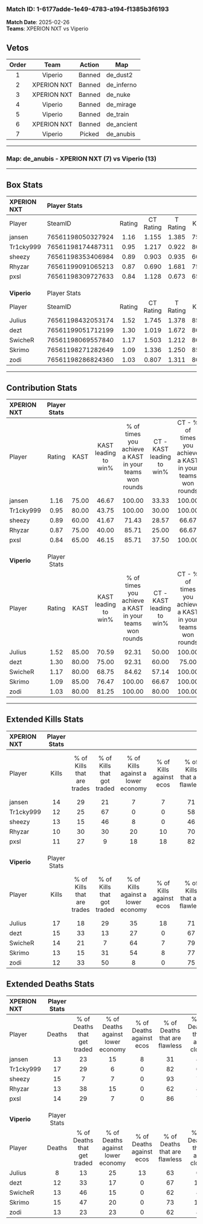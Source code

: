 ### Match ID: 1-6177adde-1e49-4783-a194-f1385b3f6193  
**Match Date**: 2025-02-26  
**Teams**: XPERION NXT vs Viperio  

## Vetos  

| Order | Team | Action | Map |
| :---: | :--: | :----: | --- |
| 1 | Viperio | Banned | de_dust2 |
| 2 | XPERION NXT | Banned | de_inferno |
| 3 | XPERION NXT | Banned | de_nuke |
| 4 | Viperio | Banned | de_mirage |
| 5 | Viperio | Banned | de_train |
| 6 | XPERION NXT | Banned | de_ancient |
| 7 | Viperio | Picked | de_anubis |

---  

### **Map**: de_anubis - XPERION NXT (7) vs Viperio (13)  
---  

## Box Stats  

| **XPERION NXT** | Player Stats      |        |           |          |       |      |       |         |        |      |     |
| :- | :- | :-: | :-: | :-: | :-: | :-: | :-: | :-: | :-: | :-: | :-: |
| Player          | SteamID           | Rating | CT Rating | T Rating | KAST  | ADR  | Kills | Assists | Deaths | K/D  | HS% |
| jansen          | 76561198050327924 |  1.16  |   1.155   |  1.385   | 75.00 | 86.3 |  14   |    4    |   13   | 1.08 | 71  |
| Tr1cky999       | 76561198174487311 |  0.95  |   1.217   |  0.922   | 80.00 | 69.7 |  12   |    4    |   17   | 0.71 | 75  |
| sheezy          | 76561198353406984 |  0.89  |   0.903   |  0.935   | 60.00 | 68.1 |  13   |    2    |   15   | 0.87 | 38  |
| Rhyzar          | 76561199091065213 |  0.87  |   0.690   |  1.681   | 75.00 | 51.8 |  10   |    1    |   13   | 0.77 | 40  |
| pxsl            | 76561198309727633 |  0.84  |   1.128   |  0.673   | 65.00 | 60.5 |  11   |    1    |   14   | 0.79 | 18  |
|                 |                   |        |           |          |       |      |       |         |        |      |     |
|                 |                   |        |           |          |       |      |       |         |        |      |     |
|                 |                   |        |           |          |       |      |       |         |        |      |     |
| **Viperio**     | Player Stats      |        |           |          |       |      |       |         |        |      |     |
| Player          | SteamID           | Rating | CT Rating | T Rating | KAST  | ADR  | Kills | Assists | Deaths | K/D  | HS% |
| JuIius          | 76561198432053174 |  1.52  |   1.745   |  1.378   | 85.00 | 89.3 |  17   |    7    |   8    | 2.13 | 47  |
| dezt            | 76561199051712199 |  1.30  |   1.019   |  1.672   | 80.00 | 93.1 |  15   |    6    |   12   | 1.25 | 66  |
| SwicheR         | 76561198069557840 |  1.17  |   1.503   |  1.212   | 80.00 | 74.8 |  14   |    5    |   13   | 1.08 | 28  |
| Skrimo          | 76561198271282649 |  1.09  |   1.336   |  1.250   | 85.00 | 64.5 |  13   |    8    |   15   | 0.87 | 46  |
| zodi            | 76561198286824360 |  1.03  |   0.807   |  1.311   | 80.00 | 63.2 |  12   |    2    |   13   | 0.92 | 66  |
---  

## Contribution Stats  

| **XPERION NXT** | Player Stats |       |                      |                                                        |                           |                                                             |                          |                                                            |
| :- | :-: | :-: | :-: | :-: | :-: | :-: | :-: | :-: |
| Player          |    Rating    | KAST  | KAST leading to win% | % of times you achieve a KAST in your teams won rounds | CT - KAST leading to win% | CT - % of times you achieve a KAST in your teams won rounds | T - KAST leading to win% | T - % of times you achieve a KAST in your teams won rounds |
| jansen          |     1.16     | 75.00 |        46.67         |                         100.00                         |           33.33           |                           100.00                            |          66.67           |                           100.00                           |
| Tr1cky999       |     0.95     | 80.00 |        43.75         |                         100.00                         |           30.00           |                           100.00                            |          66.67           |                           100.00                           |
| sheezy          |     0.89     | 60.00 |        41.67         |                         71.43                          |           28.57           |                            66.67                            |          60.00           |                           75.00                            |
| Rhyzar          |     0.87     | 75.00 |        40.00         |                         85.71                          |           25.00           |                            66.67                            |          57.14           |                           100.00                           |
| pxsl            |     0.84     | 65.00 |        46.15         |                         85.71                          |           37.50           |                           100.00                            |          60.00           |                           75.00                            |
|                 |              |       |                      |                                                        |                           |                                                             |                          |                                                            |
|                 |              |       |                      |                                                        |                           |                                                             |                          |                                                            |
|                 |              |       |                      |                                                        |                           |                                                             |                          |                                                            |
| **Viperio**     | Player Stats |       |                      |                                                        |                           |                                                             |                          |                                                            |
| Player          |    Rating    | KAST  | KAST leading to win% | % of times you achieve a KAST in your teams won rounds | CT - KAST leading to win% | CT - % of times you achieve a KAST in your teams won rounds | T - KAST leading to win% | T - % of times you achieve a KAST in your teams won rounds |
| JuIius          |     1.52     | 85.00 |        70.59         |                         92.31                          |           50.00           |                           100.00                            |          88.89           |                           88.89                            |
| dezt            |     1.30     | 80.00 |        75.00         |                         92.31                          |           60.00           |                            75.00                            |          81.82           |                           100.00                           |
| SwicheR         |     1.17     | 80.00 |        68.75         |                         84.62                          |           57.14           |                           100.00                            |          77.78           |                           77.78                            |
| Skrimo          |     1.09     | 85.00 |        76.47         |                         100.00                         |           66.67           |                           100.00                            |          81.82           |                           100.00                           |
| zodi            |     1.03     | 80.00 |        81.25         |                         100.00                         |           80.00           |                           100.00                            |          81.82           |                           100.00                           |
---  

## Extended Kills Stats  

| **XPERION NXT** | Player Stats |                            |                            |                                    |                         |                              |                                 |                                       |                    |           |
| :- | :-: | :-: | :-: | :-: | :-: | :-: | :-: | :-: | :-: | :-: |
| Player          |    Kills     | % of Kills that are trades | % of Kills that got traded | % of Kills against a lower economy | % of Kills against ecos | % of Kills that are flawless | % of Kills that are close duels | % of Kills that are assisted by flash | Pistol Round Kills | AWP Kills |
| jansen          |      14      |             29             |             21             |                 7                  |            7            |              71              |                0                |                   0                   |         0          |     3     |
| Tr1cky999       |      12      |             25             |             67             |                 0                  |            0            |              58              |                0                |                   8                   |         0          |     1     |
| sheezy          |      13      |             15             |             46             |                 8                  |            0            |              46              |               38                |                   0                   |         0          |     2     |
| Rhyzar          |      10      |             30             |             30             |                 20                 |           10            |              70              |               10                |                   0                   |         0          |     4     |
| pxsl            |      11      |             27             |             9              |                 18                 |           18            |              82              |                0                |                   9                   |         8          |     0     |
|                 |              |                            |                            |                                    |                         |                              |                                 |                                       |                    |           |
|                 |              |                            |                            |                                    |                         |                              |                                 |                                       |                    |           |
|                 |              |                            |                            |                                    |                         |                              |                                 |                                       |                    |           |
| **Viperio**     | Player Stats |                            |                            |                                    |                         |                              |                                 |                                       |                    |           |
| Player          |    Kills     | % of Kills that are trades | % of Kills that got traded | % of Kills against a lower economy | % of Kills against ecos | % of Kills that are flawless | % of Kills that are close duels | % of Kills that are assisted by flash | Pistol Round Kills | AWP Kills |
| JuIius          |      17      |             18             |             29             |                 35                 |           18            |              71              |                0                |                   0                   |         6          |     1     |
| dezt            |      15      |             33             |             13             |                 27                 |            0            |              67              |               13                |                  20                   |         0          |     3     |
| SwicheR         |      14      |             21             |             7              |                 64                 |            7            |              79              |               14                |                   0                   |         0          |     0     |
| Skrimo          |      13      |             15             |             31             |                 54                 |            8            |              77              |                0                |                   0                   |         0          |     1     |
| zodi            |      12      |             33             |             50             |                 8                  |            0            |              75              |                0                |                   8                   |         0          |     1     |
## Extended Deaths Stats  

| **XPERION NXT** | Player Stats |                             |                                   |                          |                               |                            |                           |               |
| :- | :-: | :-: | :-: | :-: | :-: | :-: | :-: | :-: |
| Player          |    Deaths    | % of Deaths that get traded | % of Deaths against lower economy | % of Deaths against ecos | % of Deaths that are flawless | % of Deaths that are close | % of Deaths while blinded | Deaths to AWP |
| jansen          |      13      |             23              |                15                 |            8             |              31               |             8              |            15             |       1       |
| Tr1cky999       |      17      |             29              |                 6                 |            0             |              82               |             0              |            12             |       1       |
| sheezy          |      15      |              7              |                 7                 |            0             |              93               |             7              |             0             |       2       |
| Rhyzar          |      13      |             38              |                15                 |            0             |              62               |             8              |             0             |       0       |
| pxsl            |      14      |             29              |                 7                 |            0             |              86               |             7              |             0             |       2       |
|                 |              |                             |                                   |                          |                               |                            |                           |               |
|                 |              |                             |                                   |                          |                               |                            |                           |               |
|                 |              |                             |                                   |                          |                               |                            |                           |               |
| **Viperio**     | Player Stats |                             |                                   |                          |                               |                            |                           |               |
| Player          |    Deaths    | % of Deaths that get traded | % of Deaths against lower economy | % of Deaths against ecos | % of Deaths that are flawless | % of Deaths that are close | % of Deaths while blinded | Deaths to AWP |
| JuIius          |      8       |             13              |                25                 |            13            |              63               |             0              |             0             |       1       |
| dezt            |      12      |             33              |                17                 |            0             |              67               |             17             |             8             |       0       |
| SwicheR         |      13      |             46              |                15                 |            0             |              62               |             8              |             0             |       2       |
| Skrimo          |      15      |             47              |                20                 |            0             |              73               |             13             |             0             |       3       |
| zodi            |      13      |             23              |                23                 |            0             |              62               |             8              |             8             |       2       |
